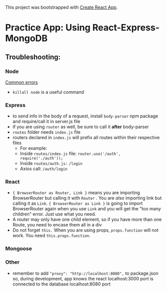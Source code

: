 This project was bootstrapped with [Create React App](https://github.com/facebookincubator/create-react-app).

# Practice App: Using React-Express-MongoDB

## Troubleshooting: 

### Node
[Common errors](https://nodejs.org/api/errors.html#errors_common_system_errors)
- `killall node` is a useful command

### Express
- to send info in the body of a request, install `body-parser` npm package and require/call it in server.js file
- if you are using `router` as well, be sure to call it **after** body-parser
- `routes` folder needs `index.js` file
- routers declared in `index.js` will prefix all routes within their respective files 
	- For example: 
	- Inside `routes/index.js` file: `router.use('/auth', require('./auth'));` 
	- Inside `routes/auth.js:` `/login`
	- Axios call: `/auth/login`

### React
- `{ BrowserRouter as Router, Link }` means you are importing BrowserRouter but calling it with `Router` . You are *also* importing link but calling it as `Link`. `{ BrowserRouter as Link }` is going to import BrowserRouter again when you use `Link` and you will get the "too many children" error. Just use what you need. 
- A router may only have one child element, so if you have more than one Route, you need to encase them all in a div
- Do not forget `this.` When you are using props, `props.function` will not work. You need `this.props.function`.

### Mongoose

### Other
- remember to add `"proxy": "http://localhost:8080",` to package.json so, during development, app knows the react localhost:3000 port is connected to the database localhost:8080 port
